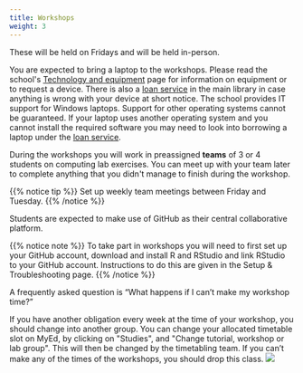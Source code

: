 ```yaml
---
title: Workshops
weight: 3
---
```


These will be held on Fridays and will be held in-person. 

<!--The full list of times and locations are detailed below:

| Times         | Locations (Central/Holyrood Campus) |
|---------------|--------------------------------------------|
| 09:00 - 10:20 | [G.07 (Appleton Tower)](https://www.ed.ac.uk/timetabling-examinations/timetabling/room-bookings/bookable-rooms3/room/0201_00_G.07), [1.02 (Appleton Tower)](https://www.ed.ac.uk/timetabling-examinations/timetabling/room-bookings/bookable-rooms3/room/0201_01_1.02), [2.03 (Appleton Tower)](https://www.ed.ac.uk/timetabling-examinations/timetabling/room-bookings/bookable-rooms3/room/0201_02_2.03), [M14 (Patersons Land)](https://www.ed.ac.uk/timetabling-examinations/timetabling/room-bookings/bookable-rooms3/room/0551_-1M_M14) |
| 10:30 - 11:50 | [G.07 (Appleton Tower)](https://www.ed.ac.uk/timetabling-examinations/timetabling/room-bookings/bookable-rooms3/room/0201_00_G.07), [1.02 (Appleton Tower)](https://www.ed.ac.uk/timetabling-examinations/timetabling/room-bookings/bookable-rooms3/room/0201_01_1.02), [2.03 (Appleton Tower)](https://www.ed.ac.uk/timetabling-examinations/timetabling/room-bookings/bookable-rooms3/room/0201_02_2.03), [M14 (Patersons Land)](https://www.ed.ac.uk/timetabling-examinations/timetabling/room-bookings/bookable-rooms3/room/0551_-1M_M14) |
| 14:10 - 15:30 | [G.07 (Appleton Tower)](https://www.ed.ac.uk/timetabling-examinations/timetabling/room-bookings/bookable-rooms3/room/0201_00_G.07), [1.02 (Appleton Tower)](https://www.ed.ac.uk/timetabling-examinations/timetabling/room-bookings/bookable-rooms3/room/0201_01_1.02), [2.03 (Appleton Tower)](https://www.ed.ac.uk/timetabling-examinations/timetabling/room-bookings/bookable-rooms3/room/0201_02_2.03), [M14 (Patersons Land)](https://www.ed.ac.uk/timetabling-examinations/timetabling/room-bookings/bookable-rooms3/room/0551_-1M_M14) |
| 15:40 - 17:00 | [G.07 (Appleton Tower)](https://www.ed.ac.uk/timetabling-examinations/timetabling/room-bookings/bookable-rooms3/room/0201_00_G.07), [1.02 (Appleton Tower)](https://www.ed.ac.uk/timetabling-examinations/timetabling/room-bookings/bookable-rooms3/room/0201_01_1.02), [2.03 (Appleton Tower)](https://www.ed.ac.uk/timetabling-examinations/timetabling/room-bookings/bookable-rooms3/room/0201_02_2.03), [M14 (Patersons Land)](https://www.ed.ac.uk/timetabling-examinations/timetabling/room-bookings/bookable-rooms3/room/0551_-1M_M14) |

<div>
  <iframe src="https://www.google.com/maps/embed?pb=!1m18!1m12!1m3!1d2234.278803882371!2d-3.18889008394796!3d55.94453948465495!2m3!1f0!2f0!3f0!3m2!1i1024!2i768!4f13.1!3m3!1m2!1s0x4887c78385c7685d%3A0x6f9d3da4d39209ee!2sAppleton%20Tower%2C%20The%20University%20of%20Edinburgh!5e0!3m2!1sen!2suk!4v1629884943189!5m2!1sen!2suk" width=49.7% height=300ut style="border:0;" allowfullscreen="" loading="lazy" scrolling="no"></iframe>
  <iframe src="https://www.google.com/maps/embed?pb=!1m18!1m12!1m3!1d2233.968978532958!2d-3.1816150847673086!3d55.94990958424092!2m3!1f0!2f0!3f0!3m2!1i1024!2i768!4f13.1!3m3!1m2!1s0x4887c787dbaf4e4f%3A0xcd0b25472389981!2sPaterson&#39;s%20Land%2C%20The%20University%20of%20Edinburgh!5e0!3m2!1sen!2suk!4v1631865851892!5m2!1sen!2suk" width=49.7% height=300ut style="border:0;" allowfullscreen="" loading="lazy"></iframe>
</div>-->

You are expected to bring a laptop to the workshops. Please read the school's [Technology and equipment](https://teaching.maths.ed.ac.uk/main/undergraduate/studies/equipment) page for information on equipment or to request a device. There is also a [loan service](https://www.ed.ac.uk/information-services/library-museum-gallery/using-library/borrowing-a-book/borrowing-laptops) in the main library in case anything is wrong with your device at short notice. The school provides IT support for Windows laptops. Support for other operating systems cannot be guaranteed. If your laptop uses another operating system and you cannot install the required software you may need to look into borrowing a laptop under the [loan service](https://www.ed.ac.uk/information-services/library-museum-gallery/using-library/borrowing-a-book/borrowing-laptops).

During the workshops you will work in preassigned  __teams__ of 3 or 4 students on computing lab exercises. You can meet up with your team later to complete anything that you didn't manage to finish during the workshop. 

{{% notice tip %}}
Set up weekly team meetings between Friday and Tuesday.
{{% /notice %}}


Students are expected to make use of GitHub as their central collaborative platform. 

{{% notice note %}}
To take part in workshops you will need to first set up your GitHub account, download and install R and RStudio and link RStudio to your GitHub account. Instructions to do this are given in the <a id="troubleshoot">Setup & Troubleshooting</a> page.
{{% /notice %}}

A frequently asked question is “What happens if I can’t make my workshop time?” 

If you have another obligation every week at the time of your workshop, you should change into another group. You can change your allocated timetable slot on MyEd, by clicking on "Studies", and "Change tutorial, workshop or lab group". This will then be changed by the timetabling team. If you can’t make any of the times of the workshops, you should drop this class.
<img src="/images/assessments/change_tutorial.png"/>

